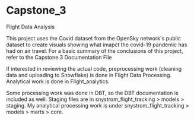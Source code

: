 # Capstone_3
Flight Data Analysis

This project uses the Covid dataset from the OpenSky network's public dataset to create visuals showing what imapct the covid-19 pandemic has had on air travel. For a basic summary of the conclusions of this project, refer to the Capstone 3 Documentation File

If interested in reviewing the actual code, preprocessing work (cleaning data and uploading to Snowflake) is done in Flight Data Processing. Analytical work is done in Flight_analytics.

Some processing work was done in DBT, so the DBT documentation is included as well. Staging files are in snystrom_flight_tracking > models > staging. My analytical processing work is under snystrom_flight_tracking > models > marts > core. 
